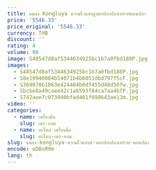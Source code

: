 ```yaml
---
title: แมลง Kongluya ความไวแสงสูงตกปลาปลาเทราท์คอนปลา
price: '5546.33'
price_original: '5546.33'
currency: THB
discount: ''
rating: 4
volume: 98
image: S48547d8af5344634925bc1b7a0fbd188P.jpg
images:
  - S48547d8af5344634925bc1b7a0fbd188P.jpg
  - S8e19940084b54071b4b6051dbd797f5cF.jpg
  - S369078b1863e424484b0df455d48d50fw.jpg
  - Sbcbe8a49caee42c1a6593f84ca7aa4bfP.jpg
  - S742aee7c073940bfad461f098643ae13m.jpg
video: ''
categories:
  - name: เครื่องมือ
    slug: เคร-องม
  - name: อะไหล่ เครื่องมือ
    slug: อะไหล-เคร-องม
slug: แมลง-kongluya-ความไวแสงส-งตกปลาปลาเทราท-คอนปลา
encode: oDBsR9m
lang: th
---
```

  